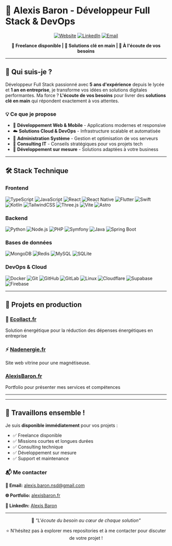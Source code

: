 # 👋 Alexis Baron - Développeur Full Stack & DevOps

<div align="center">
  
[![Website](https://img.shields.io/badge/Portfolio-alexisbaron.fr-blue?style=for-the-badge&logo=google-chrome)](https://alexisbaron.fr)
[![LinkedIn](https://img.shields.io/badge/LinkedIn-Alexis%20Baron-0077B5?style=for-the-badge&logo=linkedin)](https://www.linkedin.com/in/alexis-pierre-baron/)
[![Email](https://img.shields.io/badge/Email-alexis.baron.nsd@gmail.com-D14836?style=for-the-badge&logo=gmail&logoColor=white)](mailto:alexis.baron.nsd@gmail.com)

**💼 Freelance disponible | 🚀 Solutions clé en main | 🎯 À l'écoute de vos besoins**

</div>

---

## 🎯 Qui suis-je ?

Développeur Full Stack passionné avec **5 ans d'expérience** depuis le lycée et **1 an en entreprise**, je transforme vos idées en solutions digitales performantes. Ma force ? **L'écoute de vos besoins** pour livrer des **solutions clé en main** qui répondent exactement à vos attentes.

### 💡 Ce que je propose

- 🎨 **Développement Web & Mobile** - Applications modernes et responsive
- ☁️ **Solutions Cloud & DevOps** - Infrastructure scalable et automatisée  
- 🔧 **Administration Système** - Gestion et optimisation de vos serveurs
- 💼 **Consulting IT** - Conseils stratégiques pour vos projets tech
- 🚀 **Développement sur mesure** - Solutions adaptées à votre business

---

## 🛠️ Stack Technique

### Frontend
![TypeScript](https://img.shields.io/badge/TypeScript-007ACC?style=flat&logo=typescript&logoColor=white)
![JavaScript](https://img.shields.io/badge/JavaScript-F7DF1E?style=flat&logo=javascript&logoColor=black)
![React](https://img.shields.io/badge/React-20232A?style=flat&logo=react&logoColor=61DAFB)
![React Native](https://img.shields.io/badge/React_Native-20232A?style=flat&logo=react&logoColor=61DAFB)
![Flutter](https://img.shields.io/badge/Flutter-02569B?style=flat&logo=flutter&logoColor=white)
![Swift](https://img.shields.io/badge/Swift-FA7343?style=flat&logo=swift&logoColor=white)
![Kotlin](https://img.shields.io/badge/Kotlin-0095D5?style=flat&logo=kotlin&logoColor=white)
![TailwindCSS](https://img.shields.io/badge/Tailwind_CSS-38B2AC?style=flat&logo=tailwind-css&logoColor=white)
![Three.js](https://img.shields.io/badge/Three.js-000000?style=flat&logo=three.js&logoColor=white)
![Vite](https://img.shields.io/badge/Vite-646CFF?style=flat&logo=vite&logoColor=white)
![Astro](https://img.shields.io/badge/Astro-FF5D01?style=flat&logo=astro&logoColor=white)

### Backend
![Python](https://img.shields.io/badge/Python-3776AB?style=flat&logo=python&logoColor=white)
![Node.js](https://img.shields.io/badge/Node.js-339933?style=flat&logo=nodedotjs&logoColor=white)
![PHP](https://img.shields.io/badge/PHP-777BB4?style=flat&logo=php&logoColor=white)
![Symfony](https://img.shields.io/badge/Symfony-000000?style=flat&logo=symfony&logoColor=white)
![Java](https://img.shields.io/badge/Java-ED8B00?style=flat&logo=openjdk&logoColor=white)
![Spring Boot](https://img.shields.io/badge/Spring_Boot-6DB33F?style=flat&logo=spring-boot&logoColor=white)

### Bases de données
![MongoDB](https://img.shields.io/badge/MongoDB-47A248?style=flat&logo=mongodb&logoColor=white)
![Redis](https://img.shields.io/badge/Redis-DC382D?style=flat&logo=redis&logoColor=white)
![MySQL](https://img.shields.io/badge/MySQL-4479A1?style=flat&logo=mysql&logoColor=white)
![SQLite](https://img.shields.io/badge/SQLite-003B57?style=flat&logo=sqlite&logoColor=white)

### DevOps & Cloud
![Docker](https://img.shields.io/badge/Docker-2496ED?style=flat&logo=docker&logoColor=white)
![Git](https://img.shields.io/badge/Git-F05032?style=flat&logo=git&logoColor=white)
![GitHub](https://img.shields.io/badge/GitHub-181717?style=flat&logo=github&logoColor=white)
![GitLab](https://img.shields.io/badge/GitLab-FCA121?style=flat&logo=gitlab&logoColor=white)
![Linux](https://img.shields.io/badge/Linux-FCC624?style=flat&logo=linux&logoColor=black)
![Cloudflare](https://img.shields.io/badge/Cloudflare-F38020?style=flat&logo=cloudflare&logoColor=white)
![Supabase](https://img.shields.io/badge/Supabase-3ECF8E?style=flat&logo=supabase&logoColor=white)
![Firebase](https://img.shields.io/badge/Firebase-FFCA28?style=flat&logo=firebase&logoColor=black)

---

## 🎨 Projets en production

### 🌱 [Ecollact.fr](https://ecollact.fr)
Solution énergétique pour la réduction des dépenses énergétiques en entreprise

### ⚡ [Nadenergie.fr](https://nadenergie.fr)
Site web vitrine pour une magnétiseuse.

### [AlexisBaron.fr](https://alexisbaron.fr)
Portfolio pour présenter mes services et compétences

---

---

## 🤝 Travaillons ensemble !

Je suis **disponible immédiatement** pour vos projets :

- ✅ Freelance disponible
- ✅ Missions courtes et longues durées
- ✅ Consulting technique
- ✅ Développement sur mesure
- ✅ Support et maintenance

### 📬 Me contacter


**📧 Email:** [alexis.baron.nsd@gmail.com](mailto:alexis.baron.nsd@gmail.com)

**🌐 Portfolio:** [alexisbaron.fr](https://alexisbaron.fr)

**💼 LinkedIn:** [Alexis Baron](https://www.linkedin.com/in/alexis-pierre-baron/)


---

<div align="center">
  
💬 *"L'écoute du besoin au cœur de chaque solution"*

⭐️ N'hésitez pas à explorer mes repositories et à me contacter pour discuter de votre projet !

</div>
